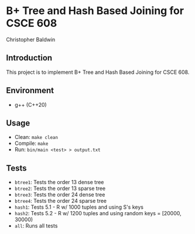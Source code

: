 # B+ Tree and Hash Based Joining for CSCE 608
Christopher Baldwin

## Introduction
This project is to implement B+ Tree and Hash Based Joining for CSCE 608.

## Environment
- g++ (C++20)

## Usage
- Clean: `make clean`
- Compile: `make`
- Run: `bin/main <test> > output.txt`

## Tests
- `btree1`: Tests the order 13 dense tree
- `btree2`: Tests the order 13 sparse tree
- `btree3`: Tests the order 24 dense tree
- `btree4`: Tests the order 24 sparse tree
- `hash1`: Tests 5.1 - R w/ 1000 tuples and using S's keys
- `hash2`: Tests 5.2 - R w/ 1200 tuples and using random keys = [20000, 30000)
- `all`: Runs all tests

